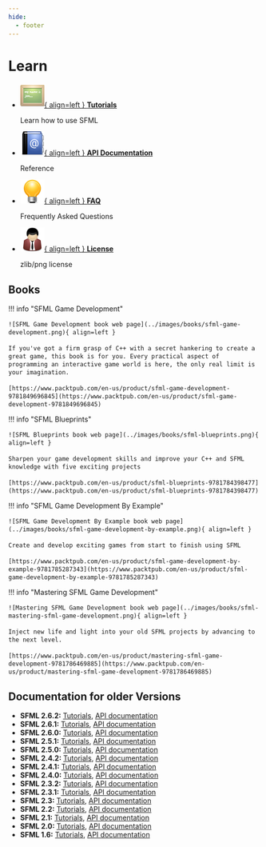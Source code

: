 ```yaml
---
hide:
  - footer
---
```


# Learn

<div class="grid cards" markdown>

-   [![](../images/icons/tutorials.png){ align=left } __Tutorials__](../tutorials/3.0/index.md)

    Learn how to use SFML

-   [![](../images/icons/address_book.png){ align=left } __API Documentation__](../documentation/3.0.0/index.html)

    Reference

-   [![](../images/icons/tip.png){ align=left } __FAQ__](../faq/index.md)

    Frequently Asked Questions

-   [![](../images/icons/user.png){ align=left } __License__](../license.md)

    zlib/png license

</div>

## Books

!!! info "SFML Game Development"

    ![SFML Game Development book web page](../images/books/sfml-game-development.png){ align=left }

    If you've got a firm grasp of C++ with a secret hankering to create a great game, this book is for you. Every practical aspect of programming an interactive game world is here‚ the only real limit is your imagination.
  
    [https://www.packtpub.com/en-us/product/sfml-game-development-9781849696845](https://www.packtpub.com/en-us/product/sfml-game-development-9781849696845)

!!! info "SFML Blueprints"

    ![SFML Blueprints book web page](../images/books/sfml-blueprints.png){ align=left }

    Sharpen your game development skills and improve your C++ and SFML knowledge with five exciting projects
  
    [https://www.packtpub.com/en-us/product/sfml-blueprints-9781784398477](https://www.packtpub.com/en-us/product/sfml-blueprints-9781784398477)

!!! info "SFML Game Development By Example"

    ![SFML Game Development By Example book web page](../images/books/sfml-game-development-by-example.png){ align=left }

    Create and develop exciting games from start to finish using SFML
  
    [https://www.packtpub.com/en-us/product/sfml-game-development-by-example-9781785287343](https://www.packtpub.com/en-us/product/sfml-game-development-by-example-9781785287343)

!!! info "Mastering SFML Game Development"

    ![Mastering SFML Game Development book web page](../images/books/sfml-mastering-sfml-game-development.png){ align=left }
    
    Inject new life and light into your old SFML projects by advancing to the next level.
  
    [https://www.packtpub.com/en-us/product/mastering-sfml-game-development-9781786469885](https://www.packtpub.com/en-us/product/mastering-sfml-game-development-9781786469885)


## Documentation for older Versions

- **SFML 2.6.2:** [Tutorials](https://www.sfml-dev.org/tutorials/2.6), [API documentation](https://www.sfml-dev.org/documentation/2.6.2)
- **SFML 2.6.1:** [Tutorials](https://www.sfml-dev.org/tutorials/2.6), [API documentation](https://www.sfml-dev.org/documentation/2.6.1)
- **SFML 2.6.0:** [Tutorials](https://www.sfml-dev.org/tutorials/2.6), [API documentation](https://www.sfml-dev.org/documentation/2.6.0)
- **SFML 2.5.1:** [Tutorials](https://www.sfml-dev.org/tutorials/2.5), [API documentation](https://www.sfml-dev.org/documentation/2.5.1)
- **SFML 2.5.0:** [Tutorials](https://www.sfml-dev.org/tutorials/2.5), [API documentation](https://www.sfml-dev.org/documentation/2.5.0)
- **SFML 2.4.2:** [Tutorials](https://www.sfml-dev.org/tutorials/2.4), [API documentation](https://www.sfml-dev.org/documentation/2.4.2)
- **SFML 2.4.1:** [Tutorials](https://www.sfml-dev.org/tutorials/2.4), [API documentation](https://www.sfml-dev.org/documentation/2.4.1)
- **SFML 2.4.0:** [Tutorials](https://www.sfml-dev.org/tutorials/2.4), [API documentation](https://www.sfml-dev.org/documentation/2.4.0)
- **SFML 2.3.2:** [Tutorials](https://www.sfml-dev.org/tutorials/2.3), [API documentation](https://www.sfml-dev.org/documentation/2.3.2)
- **SFML 2.3.1:** [Tutorials](https://www.sfml-dev.org/tutorials/2.3), [API documentation](https://www.sfml-dev.org/documentation/2.3.1)
- **SFML 2.3:** [Tutorials](https://www.sfml-dev.org/tutorials/2.3), [API documentation](https://www.sfml-dev.org/documentation/2.3)
- **SFML 2.2:** [Tutorials](https://www.sfml-dev.org/tutorials/2.2), [API documentation](https://www.sfml-dev.org/documentation/2.2)
- **SFML 2.1:** [Tutorials](https://www.sfml-dev.org/tutorials/2.1), [API documentation](https://www.sfml-dev.org/documentation/2.1)
- **SFML 2.0:** [Tutorials](https://www.sfml-dev.org/tutorials/2.0), [API documentation](https://www.sfml-dev.org/documentation/2.0)
- **SFML 1.6:** [Tutorials](https://www.sfml-dev.org/tutorials/1.6), [API documentation](https://www.sfml-dev.org/documentation/1.6)